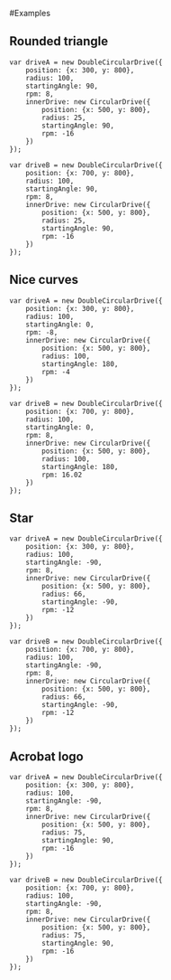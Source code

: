 #Examples
## Rounded triangle
    var driveA = new DoubleCircularDrive({
        position: {x: 300, y: 800},
        radius: 100,
        startingAngle: 90,
        rpm: 8,
        innerDrive: new CircularDrive({                   
            position: {x: 500, y: 800},
            radius: 25,
            startingAngle: 90,
            rpm: -16               
        })
    });

    var driveB = new DoubleCircularDrive({
        position: {x: 700, y: 800},
        radius: 100,
        startingAngle: 90,
        rpm: 8,
        innerDrive: new CircularDrive({                   
            position: {x: 500, y: 800},
            radius: 25,
            startingAngle: 90,
            rpm: -16     
        })
    });

## Nice curves
    var driveA = new DoubleCircularDrive({
        position: {x: 300, y: 800},
        radius: 100,
        startingAngle: 0,
        rpm: -8,
        innerDrive: new CircularDrive({                   
            position: {x: 500, y: 800},
            radius: 100,
            startingAngle: 180,
            rpm: -4                  
        })
    });

    var driveB = new DoubleCircularDrive({
        position: {x: 700, y: 800},
        radius: 100,
        startingAngle: 0,
        rpm: 8,
        innerDrive: new CircularDrive({                   
            position: {x: 500, y: 800},
            radius: 100,
            startingAngle: 180,
            rpm: 16.02             
        })
    });
    
## Star
    var driveA = new DoubleCircularDrive({
        position: {x: 300, y: 800},
        radius: 100,
        startingAngle: -90,
        rpm: 8,
        innerDrive: new CircularDrive({                   
            position: {x: 500, y: 800},
            radius: 66,
            startingAngle: -90,
            rpm: -12              
        })
    });

    var driveB = new DoubleCircularDrive({
        position: {x: 700, y: 800},
        radius: 100,
        startingAngle: -90,
        rpm: 8,
        innerDrive: new CircularDrive({                   
            position: {x: 500, y: 800},
            radius: 66,
            startingAngle: -90,
            rpm: -12
        })
    });
    
## Acrobat logo
    var driveA = new DoubleCircularDrive({
        position: {x: 300, y: 800},
        radius: 100,
        startingAngle: -90,
        rpm: 8,
        innerDrive: new CircularDrive({                   
            position: {x: 500, y: 800},
            radius: 75,
            startingAngle: 90,
            rpm: -16               
        })
    });

    var driveB = new DoubleCircularDrive({
        position: {x: 700, y: 800},
        radius: 100,
        startingAngle: -90,
        rpm: 8,
        innerDrive: new CircularDrive({                   
            position: {x: 500, y: 800},
            radius: 75,
            startingAngle: 90,
            rpm: -16       
        })
    });